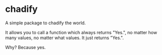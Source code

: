 # chadify
A simple package to chadify the world.

It allows you to call a function which always returns "Yes.", no matter how many values, no matter what values. It just returns "Yes.".

Why? Because yes.
